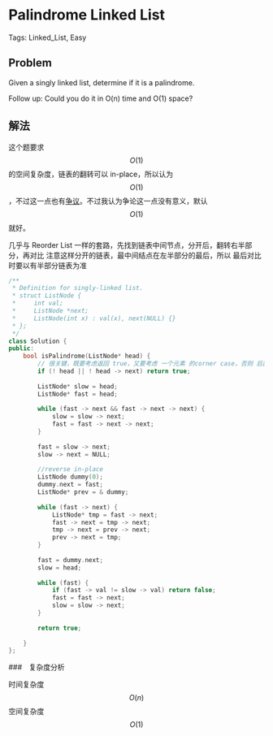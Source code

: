 # Palindrome Linked List

Tags: Linked_List, Easy

## Problem

Given a singly linked list, determine if it is a palindrome.

Follow up:
Could you do it in O(n) time and O(1) space?

## 解法

这个题要求 $$O(1)$$ 的空间复杂度，链表的翻转可以 in-place，所以认为 $$O(1)$$，不过这一点也有[争议](https://leetcode.com/problems/palindrome-linked-list/discuss/64493)。不过我认为争论这一点没有意义，默认 $$O(1)$$ 就好。

几乎与 Reorder List 一样的套路，先找到链表中间节点，分开后，翻转右半部分，再对比
注意这样分开的链表，最中间结点在左半部分的最后，所以 最后对比时要以有半部分链表为准

```cpp
/**
 * Definition for singly-linked list.
 * struct ListNode {
 *     int val;
 *     ListNode *next;
 *     ListNode(int x) : val(x), next(NULL) {}
 * };
 */
class Solution {
public:
    bool isPalindrome(ListNode* head) {
        // 很关键，既要考虑返回 true，又要考虑 一个元素 的corner case，否则 后面的 reverse会有问题，fast->next空指针
        if (! head || ! head -> next) return true;
        
        ListNode* slow = head;
        ListNode* fast = head;
        
        while (fast -> next && fast -> next -> next) {
            slow = slow -> next;
            fast = fast -> next -> next;
        }
        
        fast = slow -> next;
        slow -> next = NULL;
        
        //reverse in-place
        ListNode dummy(0);
        dummy.next = fast;
        ListNode* prev = & dummy;
        
        while (fast -> next) {
            ListNode* tmp = fast -> next;
            fast -> next = tmp -> next;
            tmp -> next = prev -> next;
            prev -> next = tmp;
        }
        
        fast = dummy.next;
        slow = head;
        
        while (fast) {
            if (fast -> val != slow -> val) return false;
            fast = fast -> next;
            slow = slow -> next;
        }
        
        return true;
        
    }
};
```

###　复杂度分析

时间复杂度　$$O(n)$$
空间复杂度　$$O(1)$$